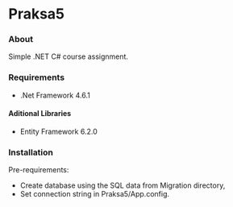 # Praksa5

### About

Simple .NET C# course assignment.

### Requirements

- .Net Framework 4.6.1

#### Aditional Libraries

- Entity Framework 6.2.0

### Installation

Pre-requirements:
- Create database using the SQL data from Migration directory,
- Set connection string in Praksa5/App.config.
